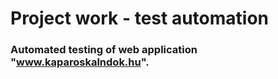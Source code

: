 # Project work - test automation

### Automated testing of web application "www.kaparoskalndok.hu".
